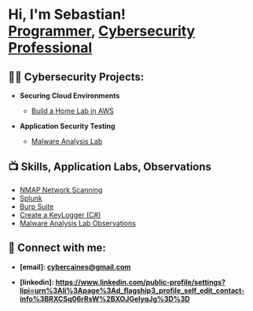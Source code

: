 <h1>Hi, I'm Sebastian! <br/><a href="https://github.com/maguscaine">Programmer</a>, <a href="https://www.linkedin.com/public-profile/settings?lipi=urn%3Ali%3Apage%3Ad_flagship3_profile_self_edit_contact-info%3BRXCSq06rRsW%2BXOJGelyqJg%3D%3D">Cybersecurity Professional</a></h1>

<h2>👨‍💻 Cybersecurity Projects:</h2>

- <b>Securing Cloud Environments</b>
  - [Build a Home Lab in AWS](https://github.com/maguscaine/Build-A-Home-Lab-in-AWS.git)
    
- <b>Application Security Testing</b>
  - [Malware Analysis Lab]()
 
    
<h2>📺 Skills, Application Labs, Observations</h2>

- [NMAP Network Scanning]()
- [Splunk]()
- [Burp Suite]()
- [Create a KeyLogger (C#)]()
- [Malware Analysis Lab Observations]()

<h2> 🤳 Connect with me:</h2>

- <b>[email]: cybercaines@gmail.com</b>

- <b>[linkedin]: https://www.linkedin.com/public-profile/settings?lipi=urn%3Ali%3Apage%3Ad_flagship3_profile_self_edit_contact-info%3BRXCSq06rRsW%2BXOJGelyqJg%3D%3D</b>

<!--
**maguscaine/maguscaine** is a ✨ _special_ ✨ repository because its `README.md` (this file) appears on your GitHub profile.

Here are some ideas to get you started:

- 🔭 I’m currently working on ...
- 🌱 I’m currently learning ...
- 👯 I’m looking to collaborate on ...
- 🤔 I’m looking for help with ...
- 💬 Ask me about ...
- 📫 How to reach me: ...
- 😄 Pronouns: ...
- ⚡ Fun fact: ...
-->
